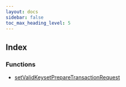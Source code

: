 ```yaml
---
layout: docs
sidebar: false
toc_max_heading_level: 5
---
```


## Index

### Functions

- [setValidKeysetPrepareTransactionRequest](functions/setValidKeysetPrepareTransactionRequest.md)
